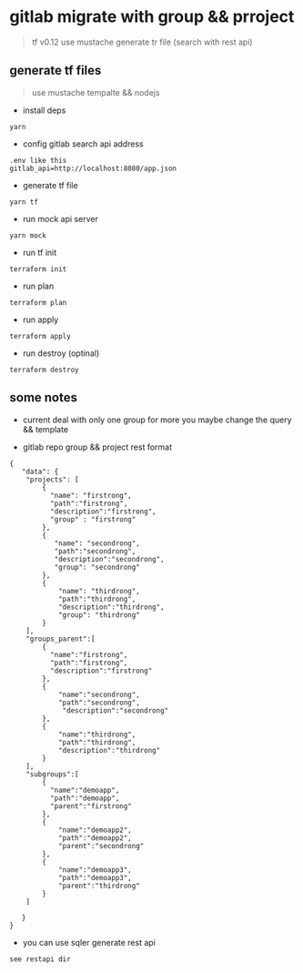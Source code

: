 # gitlab migrate with group && prroject

> tf v0.12 
use mustache generate  tr file (search with rest api)

## generate tf files

> use mustache tempalte && nodejs

* install deps

```code
yarn
```

* config gitlab search api address

```code
.env like this
gitlab_api=http://localhost:8080/app.json
```

* generate tf file

```code
yarn tf
```

* run mock api server

```code
yarn mock
```

* run tf init

```code
terraform init
```

* run plan

```code
terraform plan
```

* run apply

```code
terraform apply
```

* run destroy (optinal)

```code
terraform destroy
```

## some notes

* current deal with  only one group for more you maybe change the query && template

* gitlab repo group && project rest format

```code
{
   "data": {
    "projects": [
        {
          "name": "firstrong",
          "path":"firstrong",
          "description":"firstrong",
          "group" : "firstrong"
        },
        {
           "name": "secondrong",
           "path":"secondrong",
           "description":"secondrong",
           "group": "secondrong"
        },
        {
            "name": "thirdrong",
            "path":"thirdrong",
            "description":"thirdrong",
            "group": "thirdrong"
        }
    ],
    "groups_parent":[
        {
          "name":"firstrong",
          "path":"firstrong",
          "description":"firstrong"
        },
        {
            "name":"secondrong",
            "path":"secondrong",
             "description":"secondrong"
        },
        {
            "name":"thirdrong",
            "path":"thirdrong",
            "description":"thirdrong"
        }
    ],
    "subgroups":[
        {
          "name":"demoapp",
          "path":"demoapp",
          "parent":"firstrong"
        },
        {
            "name":"demoapp2",
            "path":"demoapp2",
            "parent":"secondrong"
        },
        {
            "name":"demoapp3",
            "path":"demoapp3",
            "parent":"thirdrong"
        }
    ]

   } 
}
```

* you can use sqler generate rest api

```code
see restapi dir
```